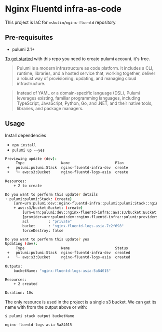# Nginx Fluentd infra-as-code

This project is IaC for `mskutin/nginx-fluentd` repository.

## Pre-requisuites

- pulumi 2.1+

[To get started](https://www.pulumi.com/docs/get-started/aws/begin/) with this repo you need to create pulumi account, it's free.

> Pulumi is a modern infrastructure as code platform. It includes a CLI, runtime, libraries, and a hosted service that, working together, deliver a robust way of provisioning, updating, and managing cloud infrastructure. 

> Instead of YAML or a domain-specific language (DSL), Pulumi leverages existing, familiar programming languages, including TypeScript, JavaScript, Python, Go, and .NET, and their native tools, libraries, and package managers.

## Usage

Install dependencies

- `npm install`
- `pulumi up --yes`

```bash
Previewing update (dev):
     Type                 Name                     Plan       
 +   pulumi:pulumi:Stack  nginx-fluentd-infra-dev  create     
 +   └─ aws:s3:Bucket     nginx-fluentd-logs-asia  create     
 
Resources:
    + 2 to create

Do you want to perform this update? details
+ pulumi:pulumi:Stack: (create)
    [urn=urn:pulumi:dev::nginx-fluentd-infra::pulumi:pulumi:Stack::nginx-fluentd-infra-dev]
    + aws:s3/bucket:Bucket: (create)
        [urn=urn:pulumi:dev::nginx-fluentd-infra::aws:s3/bucket:Bucket::nginx-fluentd-logs-asia]
        [provider=urn:pulumi:dev::nginx-fluentd-infra::pulumi:providers:aws::default_2_13_0::04da6b54-80e4-46f7-96ec-b56ff0331ba9]
        acl         : "private"
        bucket      : "nginx-fluentd-logs-asia-7c2f698"
        forceDestroy: false

Do you want to perform this update? yes
Updating (dev):
     Type                 Name                     Status      
 +   pulumi:pulumi:Stack  nginx-fluentd-infra-dev  created     
 +   └─ aws:s3:Bucket     nginx-fluentd-logs-asia  created     
 
Outputs:
    bucketName: "nginx-fluentd-logs-asia-5a84015"

Resources:
    + 2 created

Duration: 10s
```

The only resource is used in the project is a single s3 bucket. We can get its name with from the output above or with:

```bash
$ pulumi stack output bucketName

nginx-fluentd-logs-asia-5a84015
```
